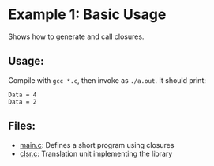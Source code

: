 # Example 1: Basic Usage

Shows how to generate and call closures.

## Usage:
Compile with `gcc *.c`, then invoke as `./a.out`. It should print:
```
Data = 4
Data = 2
```

## Files:
- [main.c](main.c): Defines a short program using closures
- [clsr.c](clsr.c): Translation unit implementing the library
